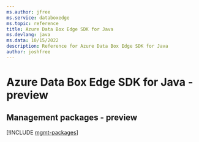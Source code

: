 ```yaml
---
ms.author: jfree
ms.service: databoxedge
ms.topic: reference
title: Azure Data Box Edge SDK for Java
ms.devlang: java
ms.data: 10/15/2022
description: Reference for Azure Data Box Edge SDK for Java
author: joshfree
---
```

# Azure Data Box Edge SDK for Java - preview

## Management packages - preview
[!INCLUDE [mgmt-packages](data-box-edge-mgmt-index.md)]